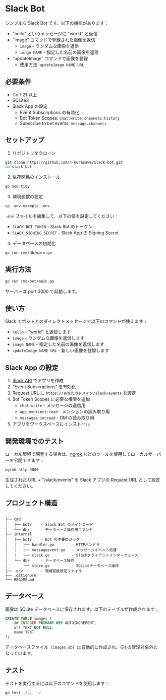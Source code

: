 # Slack Bot

シンプルな Slack Bot です。以下の機能があります：

- "hello" というメッセージに "world" と返信
- "image" コマンドで登録された画像を返信
  - `image` - ランダムな画像を返信
  - `image NAME` - 指定した名前の画像を返信
- "updateImage" コマンドで画像を登録
  - 使用方法: `updateImage NAME URL`

## 必要条件

- Go 1.21 以上
- SQLite3
- Slack App の設定
  - Event Subscriptions の有効化
  - Bot Token Scopes: `chat:write`, `channels:history`
  - Subscribe to bot events: `message.channels`

## セットアップ

1. リポジトリをクローン

```bash
git clone https://github.com/n-kurasawa/slack-bot.git
cd slack-bot
```

2. 依存関係のインストール

```bash
go mod tidy
```

3. 環境変数の設定

```bash
cp .env.example .env
```

`.env` ファイルを編集して、以下の値を設定してください：

- `SLACK_BOT_TOKEN` - Slack Bot のトークン
- `SLACK_SIGNING_SECRET` - Slack App の Signing Secret

4. データベースの初期化

```bash
go run cmd/db/main.go
```

## 実行方法

```bash
go run cmd/bot/main.go
```

サーバーは port 3000 で起動します。

## 使い方

Slack でボットとのダイレクトメッセージで以下のコマンドが使えます：

- `hello` - "world" と返信します
- `image` - ランダムな画像を返信します
- `image NAME` - 指定した名前の画像を返信します
- `updateImage NAME URL` - 新しい画像を登録します

## Slack App の設定

1. [Slack API](https://api.slack.com/apps) でアプリを作成
2. "Event Subscriptions" を有効化
3. Request URL に `https://あなたのドメイン/slack/events` を設定
4. Bot Token Scopes に必要な権限を追加
   - `chat:write` - メッセージの送信用
   - `app_mentions:read` - メンションの読み取り用
   - `messages.im:read` - DM の読み取り用
5. アプリをワークスペースにインストール

## 開発環境でのテスト

ローカル環境で開発する場合は、[ngrok](https://ngrok.com/) などのツールを使用してローカルサーバーを公開できます：

```bash
ngrok http 3000
```

生成された URL + "/slack/events" を Slack アプリの Request URL として設定してください。

## プロジェクト構造

```
.
├── cmd
│   ├── bot/    - Slack Bot のメインコード
│   └── db/     - データベース操作用コマンド
├── internal
│   ├── bot/    - Bot の主要ロジック
│   │   ├── handler.go        - HTTPハンドラ
│   │   ├── messageevent.go   - メッセージイベント処理
│   │   └── slack.go          - Slackクライアントインターフェース
│   └── db/     - データベース操作
│       └── store.go          - SQLiteデータベース操作
├── .env        - 環境変数設定ファイル
├── .gitignore
└── README.md
```

## データベース

画像は SQLite データベースに保存されます。以下のテーブルが作成されます：

```sql
CREATE TABLE images (
    id INTEGER PRIMARY KEY AUTOINCREMENT,
    url TEXT NOT NULL,
    name TEXT
);
```

データベースファイル（`images.db`）は自動的に作成され、Git の管理対象外となっています。

## テスト

テストを実行するには以下のコマンドを使用します：

```bash
go test ./... -v
```
